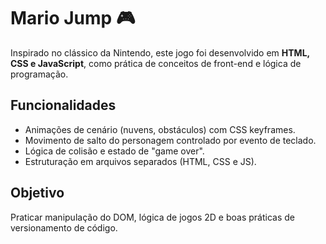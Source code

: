 # Mario Jump 🎮

Inspirado no clássico da Nintendo, este jogo foi desenvolvido em **HTML, CSS e JavaScript**, como prática de conceitos de front-end e lógica de programação.

## Funcionalidades
- Animações de cenário (nuvens, obstáculos) com CSS keyframes.
- Movimento de salto do personagem controlado por evento de teclado.
- Lógica de colisão e estado de "game over".
- Estruturação em arquivos separados (HTML, CSS e JS).

## Objetivo
Praticar manipulação do DOM, lógica de jogos 2D e boas práticas de versionamento de código.

